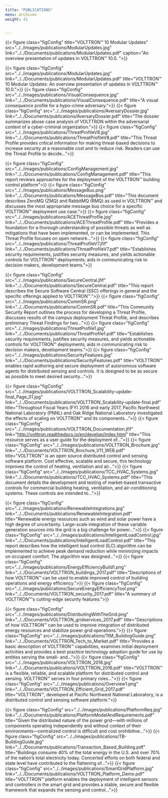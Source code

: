```yaml
---
title: "PUBLICATIONS"
menu: archives
weight: 41


---
```

{{< figure class="figConfig" title="VOLTTRON™ 10 Modular Updates" src="../../images/publications/ModularUpdates.jpg" link="../../Documents/publications/ModularUpdates.pdf"  caption="An overview presentation of updates in VOLTTRON™ 10.0. ">}}



{{< figure class="figConfig"  src="../../images/publications/ModularUpdates.jpg" link="../../Documents/publications/ModularUpdates.pdf" title="VOLTTRON™ 10 Modular Updates: An overview presentation of updates in VOLTTRON™ 10.0.">}}
{{< figure class="figConfig"  src="../../images/publications/VisualConsequence.jpg" link="../../Documents/publications/VisualConsequence.pdf" title="A visual consequence profile for a hypo-crime adversary.">}}
{{< figure class="figConfig"  src="../../images/publications/AversaryDossier.jpg" link="../../Documents/publications/AversaryDossier.pdf" title="The dossier summarizes abuse case analysis of VOLTTRON within the adversarial context of a cyber-criminal organization.">}}
{{< figure class="figConfig"  src="../../images/publications/ThreatProfileV8.jpg" link="../../Documents/publications/ThreatProfileV8.pdf" title="This Threat Profile provides critical information for making threat-based decisions to increase security at a reasonable cost and to reduce risk.  Readers can use the Threat Profile to decide...">}}

{{< figure class="figConfig"  src="../../images/publications/ConfigManagement.jpg" link="../../Documents/publications/ConfigManagement.pdf" title="This report reviews approaches for the deployment of the VOLTTRON™ building control platform">}}
{{< figure class="figConfig"  src="../../images/publications/MessageBus.png" link="../../Documents/publications/MessageBus.pdf" title="This document describes ZeroMQ (ZMQ) and RabbitMQ (RMQ) as used in VOLTTRON™ and discusses the most appropriate message bus choice for a specific VOLTTRON™ deployment use case.">}}
{{< figure class="figConfig"  src="../../images/publications/ACEThreatProfile.jpg" link="../../Documents/publications/ACEThreatProfile.pdf" title="Provides a foundation for a thorough understanding of possible threats as well as mitigations that have been implemented, or can be implemented.  This Threat Profile focuses on open network...">}}
{{< figure class="figConfig"  src="../../images/publications/ThreatProfileV7.jfif" link="../../Documents/publications/ThreatProfileV7.pdf" title="Establishes security requirements, justifies security measures, and yields actionable controls for VOLTTRON™ deployments; aids in communicating risk to decision makers, development teams.">}}

{{< figure class="figConfig"  src="../../images/publications/SecureCentral.jfif" link="../../Documents/publications/SecureCentral.pdf" title="This report describes the Secure Software Central (SSC) offerings in general and the specific offerings applied to VOLTTRON™.">}}
{{< figure class="figConfig"  src="../../images/publications/CommSR.png" link="../../Documents/publications/CommSR.pdf" title="This Community Security Report outlines the process for developing a Threat Profile, discusses results of the campus deployment Threat Profile, and describes preliminary Threat Findings for two...">}}
{{< figure class="figConfig"  src="../../images/publications/ThreatProfile1.jpg" link="../../Documents/publications/ThreatProfile1.pdf" title="Establishes security requirements, justifies security measures, and yields actionable controls for VOLTTRON™ deployments; aids in communicating risk to decision makers, development teams.">}}
{{< figure class="figConfig"  src="../../images/publications/SecurityFeatures.jpg" link="../../Documents/publications/SecurityFeatures.pdf" title="VOLTTRON™ enables rapid authoring and secure deployment of autonomous software agents for distributed sensing and controls. It is designed to be as secure as possible to meet desired security...">}}

{{< figure class="figConfig"  src="../../images/publications/VOLTTRON_Scalability-update-final_Page_01.jpg" link="../../Documents/publications/VOLTTRON_Scalability-update-final.pdf" title="Throughout Fiscal Years (FY) 2016 and early 2017, Pacific Northwest National Laboratory (PNNL) and Oak Ridge National Laboratory investigated the effects of scaling on VOLTTRON™ and its components...">}}
{{< figure class="figConfig"  src="../../images/publications/VOLTTRON_Documentation.jfif" link="http://volttron.readthedocs.io/en/develop/index.html" title="This resource serves as a user guide for the deployment of...">}}
{{< figure class="figConfig"  src="../../images/publications/VOLTTRON_Brochure.jpg" link="../../Documents/VOLTTRON_Brochure_V11_WEB.pdf" title="VOLTTRON™ is an open source distributed control and sensing software platform. Cost effective, scalable and secure, this technology improves the control of heating, ventilation and air...">}}
{{< figure class="figConfig"  src="../../images/publications/TCC_HVAC_Systems.jpg" link="../../Documents/publications/TCC_HVAC_Systems.pdf" title="This document details the development and testing of market-based transactive controls for commercial building heating, ventilation, and air-conditioning systems. These controls are intended to...">}}

{{< figure class="figConfig"  src="../../images/publications/RenewableIntegrations.jpg" link="../../Documents/publications/RenewableIntegration.pdf" title="Renewable energy resources such as wind and solar power have a high degree of uncertainty. Large-scale integration of these variable generation sources into the grid is a big challenge for power...">}}
{{< figure class="figConfig"  src="../../images/publications/IntelligentLoadControl.jpg" link="../../Documents/publications/IntelligentLoadControl.pdf" title="This report describes how the intelligent load control (ILC) algorithm can be implemented to achieve peak demand reduction while minimizing impacts on occupant comfort. The algorithm was designed...">}}
{{< figure class="figConfig"  src="../../images/publications/EnergyEfficiencyBuild1.png" link="../../Documents/VOLTTRON_buildings_2017.pdf" title="Descriptions of how VOLTTRON™ can be used to enable improved control of building operations and energy efficiency.">}}
{{< figure class="figConfig"  src="../../images/publications/SecureEnergyEfficiencyTool.png" link="../../Documents/VOLTTRON_security_2017.pdf" title="A summary of VOLTTRON™'s cutting-edge security features.">}}

{{< figure class="figConfig"  src="../../images/publications/DistributingWithTheGrid.png" link="../../Documents/VOLTTRON_gridservices_2017.pdf" title="Descriptions of how VOLTTRON™ can be used to improve integration of distributed energy resources and stabilize power grid operations.">}}
{{< figure class="figConfig"  src="../../images/publications/TtM_BuildingGuide.png" link="../../Documents/VOLTTRON_Tech_to_Market.pdf" title="Provides a basic description of VOLTTRON™ capabilities, examines initial deployment activities and provides a best practice technology adoption guide for use by entities serving the small- and...">}}
{{< figure class="figConfig"  src="../../images/publications/VOLTTRON_2016.jpg" link="../../Documents/publications/VOLTTRON_2016.pdf" title="VOLTTRON™ is a flexible, reliable, and scalable platform for distributed control and sensing. VOLTTRON™ serves in four primary roles...">}}
{{< figure class="figConfig"  src="../../images/publications/Overview1.png" link="../../Documents/VOLTTRON_Efficient_Grid_2017.pdf" title="VOLTTRON™, developed at Pacific Northwest National Laboratory, is a distributed control and sensing software platform.">}}

{{< figure class="figConfig"  src="../../images/publications/PlatformReq.jpg" link="../../Documents/publications/PlatformModelAndRequirements.pdf" title="Given the distributed nature of the power grid—with millions of components operating independently and without context of their environments—centralized control is difficult and cost orohibitive...">}}
{{< figure class="figConfig"  src="../../images/publications/TB-BuildingGuide.jpg" link="../../Documents/publications/Transaction_Based_Building.pdf" title="Buildings consume 40% of the total energy in the U.S. and over 70% of the nation’s total electricity today. Concerted efforts on both federal and state level have contributed to the flattening of...">}}
{{< figure class="figConfig"  src="../../images/publications/SmartGridPlatform.jpg" link="../../Documents/publications/VOLTTRON_Platform_Demo.pdf" title="VOLTTRON™ platform enables the deployment of intelligent sensors and controllers in the smart grid and provides a stable, secure and flexible framework that expands the sensing and control...">}}
